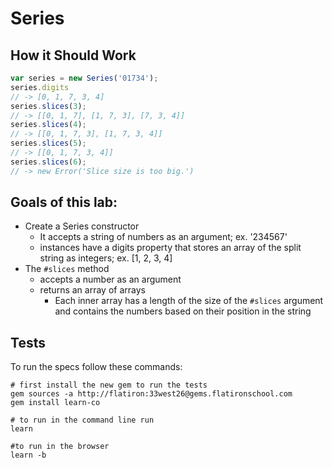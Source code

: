 # Series
## How it Should Work
```javascript
var series = new Series('01734');
series.digits
// -> [0, 1, 7, 3, 4]
series.slices(3);
// -> [[0, 1, 7], [1, 7, 3], [7, 3, 4]]
series.slices(4);
// -> [[0, 1, 7, 3], [1, 7, 3, 4]]
series.slices(5);
// -> [[0, 1, 7, 3, 4]]
series.slices(6);
// -> new Error('Slice size is too big.')
```

## Goals of this lab:
* Create a Series constructor
  * It accepts a string of numbers as an argument; ex. '234567'
  * instances have a digits property that stores an array of the split string as integers; ex. [1, 2, 3, 4]
* The `#slices` method
  * accepts a number as an argument
  * returns an array of arrays
    * Each inner array has a length of the size of the `#slices` argument and contains the numbers based on their position in the string

## Tests
To run the specs follow these commands:
```shell
# first install the new gem to run the tests
gem sources -a http://flatiron:33west26@gems.flatironschool.com
gem install learn-co

# to run in the command line run
learn

#to run in the browser
learn -b
```
